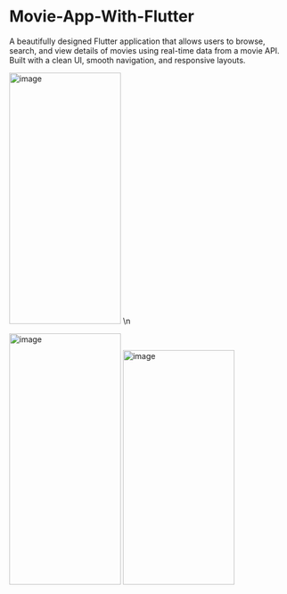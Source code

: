 # Movie-App-With-Flutter
A beautifully designed Flutter application that allows users to browse, search, and view details of movies using real-time data from a movie API. Built with a clean UI, smooth navigation, and responsive layouts.

<img width="200" height="450" alt="image" src="https://github.com/user-attachments/assets/ae8f747d-7eb3-4021-8f65-864a21661eb7" /> \n

<img width="200" height="450" alt="image" src="https://github.com/user-attachments/assets/0f308529-2c2b-4d78-939e-1db0a11615fc" />

<img width="200" height="420" alt="image" src="https://github.com/user-attachments/assets/aa5c9339-91c5-4115-99cc-483c64635533" />



